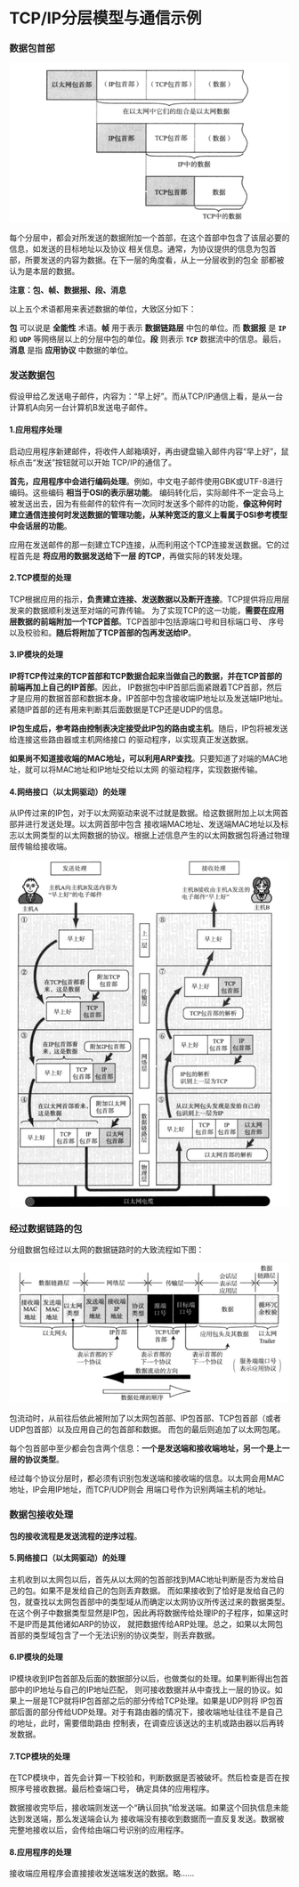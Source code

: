TCP/IP分层模型与通信示例
==================================================================
### 数据包首部

![数据包首部](img/数据包首部.png)

每个分层中，都会对所发送的数据附加一个首部，在这个首部中包含了该层必要的信息，如发送的目标地址以及协议
相关信息。通常，为协议提供的信息为包首部，所要发送的内容为数据。在下一层的角度看，从上一分层收到的包全
部都被认为是本层的数据。

**注意：包、帧、数据报、段、消息**

以上五个术语都用来表述数据的单位，大致区分如下：

**包** 可以说是 **全能性** 术语。**帧** 用于表示 **数据链路层** 中包的单位。而 **数据报** 是 **`IP`**
和 **`UDP`** 等网络层以上的分层中包的单位。**段** 则表示 **`TCP`** 数据流中的信息。最后，
**消息** 是指 **应用协议** 中数据的单位。

### 发送数据包
假设甲给乙发送电子邮件，内容为：“早上好”。而从TCP/IP通信上看，是从一台计算机A向另一台计算机B发送电子邮件。

#### 1.应用程序处理
启动应用程序新建邮件，将收件人邮箱填好，再由键盘输入邮件内容“早上好”，鼠标点击“发送”按钮就可以开始
TCP/IP的通信了。

**首先，应用程序中会进行编码处理**。例如，中文电子邮件使用GBK或UTF-8进行编码。这些编码 **相当于OSI的表示层功能**。
编码转化后，实际邮件不一定会马上被发送出去，因为有些邮件的软件有一次同时发送多个邮件的功能，**像这种何时
建立通信连接何时发送数据的管理功能，从某种宽泛的意义上看属于OSI参考模型中会话层的功能**。

应用在发送邮件的那一刻建立TCP连接，从而利用这个TCP连接发送数据。它的过程首先是 **将应用的数据发送给下一层
的TCP**，再做实际的转发处理。

#### 2.TCP模型的处理
TCP根据应用的指示，**负责建立连接、发送数据以及断开连接**。TCP提供将应用层发来的数据顺利发送至对端的可靠传输。
为了实现TCP的这一功能，**需要在应用层数据的前端附加一个TCP首部**。TCP首部中包括源端口号和目标端口号、
序号以及校验和。**随后将附加了TCP首部的包再发送给IP**。

#### 3.IP模块的处理
**IP将TCP传过来的TCP首部和TCP数据合起来当做自己的数据，并在TCP首部的前端再加上自己的IP首部**。因此，
IP数据包中IP首部后面紧跟着TCP首部，然后才是应用的数据首部和数据本身。IP首部中包含接收端IP地址以及发送端IP地址。
紧随IP首部的还有用来判断其后面数据是TCP还是UDP的信息。

**IP包生成后，参考路由控制表决定接受此IP包的路由或主机**。随后，IP包将被发送给连接这些路由器或主机网络接口
的驱动程序，以实现真正发送数据。

**如果尚不知道接收端的MAC地址，可以利用ARP查找**。只要知道了对端的MAC地址，就可以将MAC地址和IP地址交给以太网
的驱动程序，实现数据传输。

#### 4.网络接口（以太网驱动）的处理
从IP传过来的IP包，对于以太网驱动来说不过就是数据。给这数据附加上以太网首部并进行发送处理。以太网首部中包含
接收端MAC地址、发送端MAC地址以及标志以太网类型的以太网数据的协议。根据上述信息产生的以太网数据包将通过物理
层传输给接收端。

![发送邮件的过程](img/发送邮件的过程.png)

### 经过数据链路的包
分组数据包经过以太网的数据链路时的大致流程如下图：

![分层中包的结构](img/分层中包的结构.png)

包流动时，从前往后依此被附加了以太网包首部、IP包首部、TCP包首部（或者UDP包首部）以及应用自己的包首部和数据。
而包的最后则追加了以太网包尾。

每个包首部中至少都会包含两个信息：**一个是发送端和接收端地址，另一个是上一层的协议类型**。

经过每个协议分层时，都必须有识别包发送端和接收端的信息。以太网会用MAC地址，IP会用IP地址，而TCP/UDP则会
用端口号作为识别两端主机的地址。

### 数据包接收处理
**包的接收流程是发送流程的逆序过程**。

#### 5.网络接口（以太网驱动）的处理
主机收到以太网包以后，首先从以太网的包首部找到MAC地址判断是否为发给自己的包。如果不是发给自己的包则丢弃数据。
而如果接收到了恰好是发给自己的包，就查找以太网包首部中的类型域从而确定以太网协议所传送过来的数据类型。
在这个例子中数据类型显然是IP包，因此再将数据传给处理IP的子程序，如果这时不是IP而是其他诸如ARP的协议，
就把数据传给ARP处理。总之，如果以太网包首部的类型域包含了一个无法识别的协议类型，则丢弃数据。

#### 6.IP模块的处理
IP模块收到IP包首部及后面的数据部分以后，也做类似的处理。如果判断得出包首部中的IP地址与自己的IP地址匹配，
则可接收数据并从中查找上一层的协议。如果上一层是TCP就将IP包首部之后的部分传给TCP处理。如果是UDP则将
IP包首部后面的部分传给UDP处理。对于有路由器的情况下，接收端地址往往不是自己的地址，此时，需要借助路由
控制表，在调查应该送达的主机或路由器以后再转发数据。

#### 7.TCP模块的处理
在TCP模块中，首先会计算一下校验和，判断数据是否被破坏。然后检查是否在按照序号接收数据。最后检查端口号，
确定具体的应用程序。

数据接收完毕后，接收端则发送一个“确认回执”给发送端。如果这个回执信息未能达到发送端，那么发送端会认为
接收端没有接收到数据而一直反复发送。数据被完整地接收以后，会传给由端口号识别的应用程序。

#### 8.应用程序的处理
接收端应用程序会直接接收发送端发送的数据。略......
